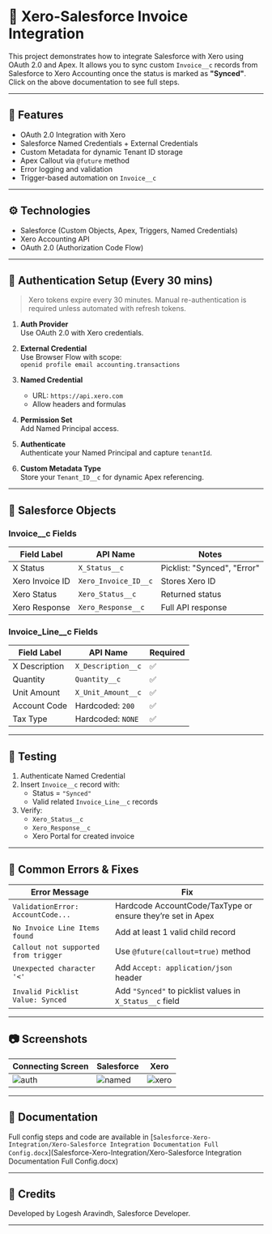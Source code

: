 # 🔁 Xero-Salesforce Invoice Integration

This project demonstrates how to integrate Salesforce with Xero using OAuth 2.0 and Apex. It allows you to sync custom `Invoice__c` records from Salesforce to Xero Accounting once the status is marked as **"Synced"**.
Click on the above documentation to see full steps.

---

## 📌 Features

- OAuth 2.0 Integration with Xero
- Salesforce Named Credentials + External Credentials
- Custom Metadata for dynamic Tenant ID storage
- Apex Callout via `@future` method
- Error logging and validation
- Trigger-based automation on `Invoice__c`

---

## ⚙️ Technologies

- Salesforce (Custom Objects, Apex, Triggers, Named Credentials)
- Xero Accounting API
- OAuth 2.0 (Authorization Code Flow)

---

## 🔑 Authentication Setup (Every 30 mins)

> Xero tokens expire every 30 minutes. Manual re-authentication is required unless automated with refresh tokens.

1. **Auth Provider**  
   Use OAuth 2.0 with Xero credentials.

2. **External Credential**  
   Use Browser Flow with scope:  
   `openid profile email accounting.transactions`

3. **Named Credential**  
   - URL: `https://api.xero.com`  
   - Allow headers and formulas

4. **Permission Set**  
   Add Named Principal access.

5. **Authenticate**  
   Authenticate your Named Principal and capture `tenantId`.

6. **Custom Metadata Type**  
   Store your `Tenant_ID__c` for dynamic Apex referencing.

---

## 🧾 Salesforce Objects

### Invoice__c Fields
| Field Label      | API Name              | Notes                     |
|------------------|------------------------|----------------------------|
| X Status         | `X_Status__c`         | Picklist: "Synced", "Error" |
| Xero Invoice ID  | `Xero_Invoice_ID__c`  | Stores Xero ID            |
| Xero Status      | `Xero_Status__c`      | Returned status           |
| Xero Response    | `Xero_Response__c`    | Full API response         |

### Invoice_Line__c Fields
| Field Label    | API Name             | Required |
|----------------|----------------------|----------|
| X Description  | `X_Description__c`   | ✅        |
| Quantity       | `Quantity__c`        | ✅        |
| Unit Amount    | `X_Unit_Amount__c`   | ✅        |
| Account Code   | Hardcoded: `200`     | ✅        |
| Tax Type       | Hardcoded: `NONE`    | ✅        |

---

## 🧪 Testing

1. Authenticate Named Credential
2. Insert `Invoice__c` record with:
   - Status = `"Synced"`
   - Valid related `Invoice_Line__c` records
3. Verify:
   - `Xero_Status__c`
   - `Xero_Response__c`
   - Xero Portal for created invoice

---

## 🧯 Common Errors & Fixes

| Error Message                       | Fix                                                                 |
|------------------------------------|----------------------------------------------------------------------|
| `ValidationError: AccountCode...`  | Hardcode AccountCode/TaxType or ensure they’re set in Apex          |
| `No Invoice Line Items found`      | Add at least 1 valid child record                                   |
| `Callout not supported from trigger`| Use `@future(callout=true)` method                                  |
| `Unexpected character '<'`         | Add `Accept: application/json` header                               |
| `Invalid Picklist Value: Synced`   | Add `"Synced"` to picklist values in `X_Status__c` field            |

---

## 📷 Screenshots

| Connecting Screen | Salesforce | Xero |
|------------------------|-----------|---------------------|
| ![auth](./Screenshots/auth_provider.png) | ![named](./Screenshots/named_credential.png) | ![xero](./Screenshots/xero_successful_invoice.png) |

---

## 📄 Documentation

Full config steps and code are available in [`Salesforce-Xero-Integration/Xero-Salesforce Integration Documentation Full Config.docx`](Salesforce-Xero-Integration/Xero-Salesforce Integration Documentation Full Config.docx)



---

## 🙌 Credits

Developed by Logesh Aravindh, Salesforce Developer.

---

